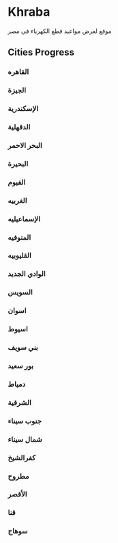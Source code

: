 # Khraba

موقع لعرض مواعيد قطع الكهرباء في مصر


## Cities Progress

### القاهره


### الجيزة

### الإسكندرية

### الدقهلية

### البحر الاحمر

### البحيرة

### الفيوم


### الغربيه

### الإسماعيليه

### المنوفيه

### القليوبيه

### الوادي الجديد

### السويس

### اسوان

### اسيوط

### بني سويف

### بور سعيد

### دمياط

### الشرقية

### جنوب سيناء

### شمال سيناء

### كفرالشيخ

### مطروح

### الأقصر

### قنا

### سوهاج
